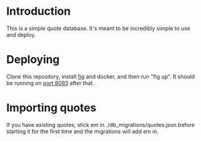 # Introduction

This is a simple quote database. It's meant to be incredibly simple to use and
deploy.

# Deploying

Clone this repository, install [fig](http://fig.sh) and docker, and then run
"fig up". It should be running on [port 8093](http://localhost:8093) after that.

# Importing quotes

If you have existing quotes, stick em in ./db_migrations/quotes.json before
starting it for the first time and the migrations will add em in.
